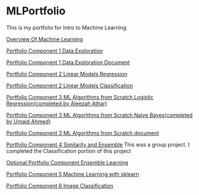 # MLPortfolio
This is my portfolio for Intro to Machine Learning 

[Overview Of Machine Learning](https://github.com/AleezahAthar/MLPortfolio/blob/c3c8784957d25b670ab69023ddd413f2faa8a41c/Overview%20of%20ML.pdf)

[Portfolio Component 1 Data Exploration](https://github.com/AleezahAthar/MLPortfolio/blob/57a334971b53ae086fc2676a7d4fcfb7509295ab/Portfolio%20Component%201%20Data%20Exploration.cpp)

[Portfolio Component 1 Data Exploration Document](https://github.com/AleezahAthar/MLPortfolio/blob/57a334971b53ae086fc2676a7d4fcfb7509295ab/Portfolio%20component%201%20document.pdf)

[Portfolio Component 2 Linear Models Regression](https://github.com/AleezahAthar/MLPortfolio/blob/71cf2ddd6dcdc3102be88c274d6c7c6fc8f6b82a/Linear%20Models/Regression.pdf)

[Portfolio Component 2 Linear Models Classification](https://github.com/AleezahAthar/MLPortfolio/blob/71cf2ddd6dcdc3102be88c274d6c7c6fc8f6b82a/Linear%20Models/Classification.pdf)

[Portfolio Component 3 ML Algorithms from Scratch Logistic Regression(completed by Aleezah Athar)](https://github.com/AleezahAthar/MLPortfolio/blob/5a8578da19b437c7e844a4e87d8869a84f14d1c4/ML%20Algorithms%20From%20Scratch/LogisticRegressionFromScratch.cpp)

[Portfolio Component 3 ML Algorithms from Scratch Naive Bayes(completed by Umaid Ahmed)](https://github.com/AleezahAthar/MLPortfolio/blob/5a8578da19b437c7e844a4e87d8869a84f14d1c4/ML%20Algorithms%20From%20Scratch/NaiveBayes.cpp)

[Portfolio Component 3 ML Algorithms from Scratch document](https://github.com/AleezahAthar/MLPortfolio/blob/5a8578da19b437c7e844a4e87d8869a84f14d1c4/ML%20Algorithms%20From%20Scratch/ML%20Algorithms%20from%20Scratch.pdf)

[Portfolio Component 4 Similarity and Ensemble](https://github.com/AleezahAthar/MLPortfolio/blob/8ce08129e6557c20823749abfc9706c09aaa036c/Similarity%20and%20Ensemble/Classification.pdf)
This was a group project. 
I completed the Classification portion of this project 

[Optional Portfolio Component Ensemble Learning](https://github.com/AleezahAthar/MLPortfolio/blob/db540fa75ab1752c8080295a6c1df2cb127a73ad/Ensemble%20Learning/Ensemble%20Learning.pdf)

[Portfolio Component 5 Machine Learning with sklearn](https://github.com/AleezahAthar/MLPortfolio/blob/217a2e0368c099edf9894b700b9b2e62463fc89d/ML%20with%20sklearn/ML%20with%20SKLearn.pdf)

[Portfolio Component 6 Image Classification](https://github.com/AleezahAthar/MLPortfolio/blob/e91dcd23141c9693387130f1ba118a4344726f95/Image_Classification.pdf)
